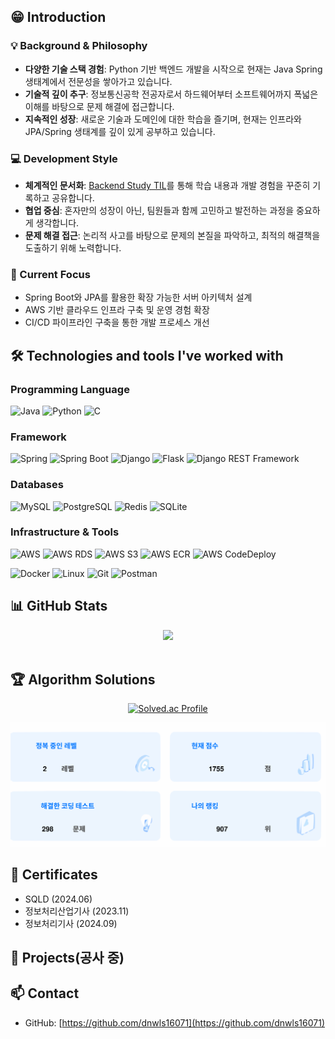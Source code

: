 ## 😁 Introduction

### 💡 Background & Philosophy
* **다양한 기술 스택 경험**: Python 기반 백엔드 개발을 시작으로 현재는 Java Spring 생태계에서 전문성을 쌓아가고 있습니다.
* **기술적 깊이 추구**: 정보통신공학 전공자로서 하드웨어부터 소프트웨어까지 폭넓은 이해를 바탕으로 문제 해결에 접근합니다.
* **지속적인 성장**: 새로운 기술과 도메인에 대한 학습을 즐기며, 현재는 인프라와 JPA/Spring 생태계를 깊이 있게 공부하고 있습니다.

### 💻 Development Style
* **체계적인 문서화**: [Backend Study TIL](https://github.com/dnwls16071/Backend_Study_TIL)를 통해 학습 내용과 개발 경험을 꾸준히 기록하고 공유합니다.
* **협업 중심**: 혼자만의 성장이 아닌, 팀원들과 함께 고민하고 발전하는 과정을 중요하게 생각합니다.
* **문제 해결 접근**: 논리적 사고를 바탕으로 문제의 본질을 파악하고, 최적의 해결책을 도출하기 위해 노력합니다.

### 🎯 Current Focus
* Spring Boot와 JPA를 활용한 확장 가능한 서버 아키텍처 설계
* AWS 기반 클라우드 인프라 구축 및 운영 경험 확장
* CI/CD 파이프라인 구축을 통한 개발 프로세스 개선

## 🛠 Technologies and tools I've worked with

### Programming Language
![Java](https://img.shields.io/badge/Java-007396?style=flat-square&logo=java&logoColor=white)
![Python](https://img.shields.io/badge/Python-3776AB?style=flat-square&logo=Python&logoColor=white)
![C](https://img.shields.io/badge/C-A8B9CC?style=flat-square&logo=C&logoColor=white)

### Framework
![Spring](https://img.shields.io/badge/Spring-6DB33F?style=flat-square&logo=Spring&logoColor=white)
![Spring Boot](https://img.shields.io/badge/Spring_Boot-6DB33F?style=flat-square&logo=SpringBoot&logoColor=white)
![Django](https://img.shields.io/badge/Django-092E20?style=flat-square&logo=Django&logoColor=white)
![Flask](https://img.shields.io/badge/Flask-000000?style=flat-square&logo=Flask&logoColor=white)
![Django REST Framework](https://img.shields.io/badge/Django_REST_Framework-A30000?style=flat-square&logo=Django&logoColor=white)

### Databases
![MySQL](https://img.shields.io/badge/MySQL-4479A1?style=flat-square&logo=MySQL&logoColor=white)
![PostgreSQL](https://img.shields.io/badge/PostgreSQL-4169E1?style=flat-square&logo=PostgreSQL&logoColor=white)
![Redis](https://img.shields.io/badge/Redis-DC382D?style=flat-square&logo=Redis&logoColor=white)
![SQLite](https://img.shields.io/badge/SQLite-003B57?style=flat-square&logo=SQLite&logoColor=white)

### Infrastructure & Tools
![AWS](https://img.shields.io/badge/AWS-232F3E?style=flat-square&logo=AmazonAWS&logoColor=white)
![AWS RDS](https://img.shields.io/badge/AWS_RDS-527FFF?style=flat-square&logo=AmazonRDS&logoColor=white)
![AWS S3](https://img.shields.io/badge/AWS_S3-569A31?style=flat-square&logo=AmazonS3&logoColor=white)
![AWS ECR](https://img.shields.io/badge/AWS_ECR-FF9900?style=flat-square&logo=Amazon&logoColor=white)
![AWS CodeDeploy](https://img.shields.io/badge/AWS_CodeDeploy-4053D6?style=flat-square&logo=Amazon&logoColor=white)
<br>

![Docker](https://img.shields.io/badge/Docker-2496ED?style=flat-square&logo=Docker&logoColor=white)
![Linux](https://img.shields.io/badge/Linux-FCC624?style=flat-square&logo=Linux&logoColor=black)
![Git](https://img.shields.io/badge/Git-F05032?style=flat-square&logo=Git&logoColor=white)
![Postman](https://img.shields.io/badge/Postman-FF6C37?style=flat-square&logo=Postman&logoColor=white)


## 📊 GitHub Stats
<div align="center">
  <img src="https://github-profile-trophy.vercel.app/?username=dnwls16071&theme=nord&column=7" />
  <br/><br/>
</div>

## 🏆 Algorithm Solutions
<div align="center">
  
[![Solved.ac Profile](http://mazassumnida.wtf/api/v2/generate_badge?boj=dnwls16071)](https://solved.ac/dnwls16071/)

![Programmers Badge](https://raw.githubusercontent.com/dnwls16071/Github_Programmers_Rank/main/result/result.svg)
</div>

## 📜 Certificates
- SQLD (2024.06)
- 정보처리산업기사 (2023.11)
- 정보처리기사 (2024.09)

## 🚀 Projects(공사 중)

## 📫 Contact

- GitHub: [https://github.com/dnwls16071](https://github.com/dnwls16071)
